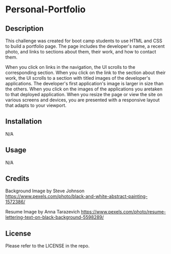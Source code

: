 # Personal-Portfolio

## Description
This challenge was created for boot camp students to use HTML and CSS to build a portfolio page. The page includes the developer's name, a recent photo, and links to sections about them, their work, and how to contact them. 

When you click on links in the navigation, the UI scrolls to the corresponding section. When you click on the link to the section about their work, the UI scrolls to a section with titled images of the developer's applications. The developer's first application's image is larger in size than the others. When you click on the images of the applications you aretaken to that deployed application. When you resize the page or view the site on various screens and devices, you are presented with a responsive layout that adapts to your viewport.


## Installation
N/A

## Usage
N/A

## Credits
Background Image by Steve Johnson  
https://www.pexels.com/photo/black-and-white-abstract-painting-1572386/

Resume Image by Anna Tarazevich
https://www.pexels.com/photo/resume-lettering-text-on-black-background-5598289/

## License
Please refer to the LICENSE in the repo.
